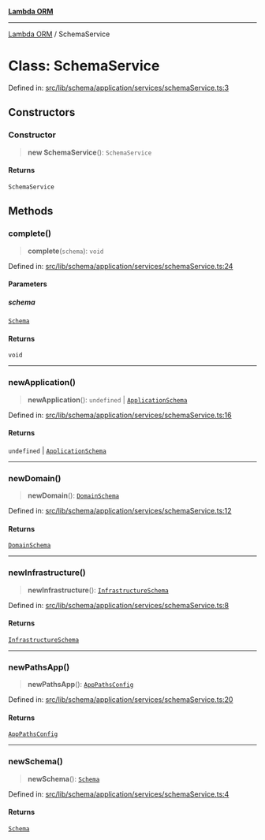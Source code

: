 [**Lambda ORM**](../README.md)

***

[Lambda ORM](../README.md) / SchemaService

# Class: SchemaService

Defined in: [src/lib/schema/application/services/schemaService.ts:3](https://github.com/lambda-orm/lambdaorm-base/blob/5f10bdc7d0f008296efbcbe89bc2bf1ed03aaaef/src/lib/schema/application/services/schemaService.ts#L3)

## Constructors

### Constructor

> **new SchemaService**(): `SchemaService`

#### Returns

`SchemaService`

## Methods

### complete()

> **complete**(`schema`): `void`

Defined in: [src/lib/schema/application/services/schemaService.ts:24](https://github.com/lambda-orm/lambdaorm-base/blob/5f10bdc7d0f008296efbcbe89bc2bf1ed03aaaef/src/lib/schema/application/services/schemaService.ts#L24)

#### Parameters

##### schema

[`Schema`](../interfaces/Schema.md)

#### Returns

`void`

***

### newApplication()

> **newApplication**(): `undefined` \| [`ApplicationSchema`](../interfaces/ApplicationSchema.md)

Defined in: [src/lib/schema/application/services/schemaService.ts:16](https://github.com/lambda-orm/lambdaorm-base/blob/5f10bdc7d0f008296efbcbe89bc2bf1ed03aaaef/src/lib/schema/application/services/schemaService.ts#L16)

#### Returns

`undefined` \| [`ApplicationSchema`](../interfaces/ApplicationSchema.md)

***

### newDomain()

> **newDomain**(): [`DomainSchema`](../interfaces/DomainSchema.md)

Defined in: [src/lib/schema/application/services/schemaService.ts:12](https://github.com/lambda-orm/lambdaorm-base/blob/5f10bdc7d0f008296efbcbe89bc2bf1ed03aaaef/src/lib/schema/application/services/schemaService.ts#L12)

#### Returns

[`DomainSchema`](../interfaces/DomainSchema.md)

***

### newInfrastructure()

> **newInfrastructure**(): [`InfrastructureSchema`](../interfaces/InfrastructureSchema.md)

Defined in: [src/lib/schema/application/services/schemaService.ts:8](https://github.com/lambda-orm/lambdaorm-base/blob/5f10bdc7d0f008296efbcbe89bc2bf1ed03aaaef/src/lib/schema/application/services/schemaService.ts#L8)

#### Returns

[`InfrastructureSchema`](../interfaces/InfrastructureSchema.md)

***

### newPathsApp()

> **newPathsApp**(): [`AppPathsConfig`](../interfaces/AppPathsConfig.md)

Defined in: [src/lib/schema/application/services/schemaService.ts:20](https://github.com/lambda-orm/lambdaorm-base/blob/5f10bdc7d0f008296efbcbe89bc2bf1ed03aaaef/src/lib/schema/application/services/schemaService.ts#L20)

#### Returns

[`AppPathsConfig`](../interfaces/AppPathsConfig.md)

***

### newSchema()

> **newSchema**(): [`Schema`](../interfaces/Schema.md)

Defined in: [src/lib/schema/application/services/schemaService.ts:4](https://github.com/lambda-orm/lambdaorm-base/blob/5f10bdc7d0f008296efbcbe89bc2bf1ed03aaaef/src/lib/schema/application/services/schemaService.ts#L4)

#### Returns

[`Schema`](../interfaces/Schema.md)

